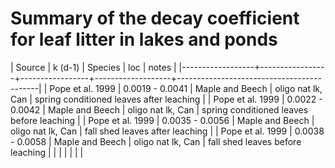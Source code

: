 # Summary of the decay coefficient for leaf litter in lakes and ponds

| Source           | k (d-1)         | Species         | loc               | notes                                     |
|------------------+-----------------+-----------------+-------------------+-------------------------------------------|
| Pope et al. 1999 | 0.0019 - 0.0041 | Maple and Beech | oligo nat lk, Can | spring conditioned leaves after leaching  |
| Pope et al. 1999 | 0.0022 - 0.0042 | Maple and Beech | oligo nat lk, Can | spring conditioned leaves before leaching |
| Pope et al. 1999 | 0.0035 - 0.0056 | Maple and Beech | oligo nat lk, Can | fall shed leaves after leaching           |
| Pope et al. 1999 | 0.0038 - 0.0058 | Maple and Beech | oligo nat lk, Can | fall shed leaves before leaching          |
|                  |                 |                 |                   |                                           |
